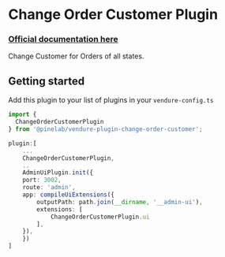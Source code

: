# Change Order Customer Plugin

### [Official documentation here](https://pinelab-plugins.com/plugin/vendure-plugin-change-order-customer)

Change Customer for Orders of all states.

## Getting started

Add this plugin to your list of plugins in your `vendure-config.ts`

```ts
import {
  ChangeOrderCustomerPlugin
} from '@pinelab/vendure-plugin-change-order-customer';

plugin:[
    ...
    ChangeOrderCustomerPlugin,
    ..
    AdminUiPlugin.init({
    port: 3002,
    route: 'admin',
    app: compileUiExtensions({
        outputPath: path.join(__dirname, '__admin-ui'),
        extensions: [
            ChangeOrderCustomerPlugin.ui
        ],
    }),
    })
]
```
